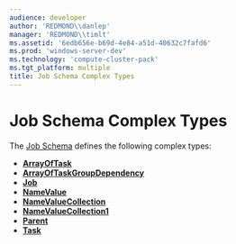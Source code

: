 ```yaml
---
audience: developer
author: 'REDMOND\\danlep'
manager: 'REDMOND\\timlt'
ms.assetid: '6edb656e-b69d-4e84-a51d-40632c7fafd6'
ms.prod: 'windows-server-dev'
ms.technology: 'compute-cluster-pack'
ms.tgt_platform: multiple
title: Job Schema Complex Types
---
```


# Job Schema Complex Types

The [Job Schema](jobschema-schema.md) defines the following complex types:

-   [**ArrayOfTask**](jobschema-arrayoftask-complextype.md)
-   [**ArrayOfTaskGroupDependency**](jobschema-arrayoftaskgroupdependency-complextype.md)
-   [**Job**](jobschema-job-complextype.md)
-   [**NameValue**](jobschema-namevalue-complextype.md)
-   [**NameValueCollection**](jobschema-namevaluecollection-complextype.md)
-   [**NameValueCollection1**](jobschema-namevaluecollection1-complextype.md)
-   [**Parent**](jobschema-parent-complextype.md)
-   [**Task**](jobschema-task-complextype.md)

 

 




